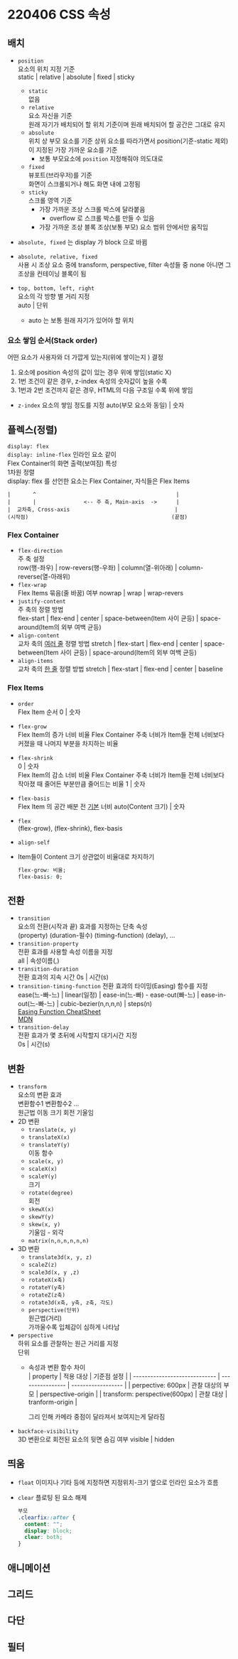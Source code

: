 # 220406 CSS 속성


## 배치
- `position`  
  요소의 위치 지정 기준  
  static | relative | absolute | fixed | sticky
  - `static`  
    없음
  - `relative`  
    요소 자신을 기준  
    원래 자기가 배치되어 할 위치 기준이며 원래 배치되어 할 공간은 그대로 유지
  - `absolute`  
    위치 상 부모 요소를 기준
    상위 요소를 따라가면서 position(기준-static 제외) 이 지정된 가장 가까운 요소를 기준  
    - 보통 부모요소에 `position` 지정해줘야 의도대로
  - `fixed`  
    뷰포트(브라우저)를 기준  
    화면이 스크롤되거나 해도 화면 내에 고정됨
  - `sticky`  
    스크롤 영역 기준
    - 가장 가까운 조상 스크롤 박스에 달라붙음
      - overflow 로 스크롤 박스를 만들 수 있음
    - 가장 가까운 조상 블록 조상(보통 부모) 요소 범위 안에서만 움직임
  
- `absolute, fixed` 는 display 가 block 으로 바뀜
- `absolute, relative, fixed`  
사용 시 조상 요소 중에 transform, perspective, filter 속성들 중 none 아니면 그 조상을 컨테이닝 블록이 됨

- `top, bottom, left, right`  
  요소의 각 방향 별 거리 지정  
  auto | 단위  
  - auto 는 보통 원래 자기가 있어야 할 위치  

### 요소 쌓임 순서(Stack order)
어떤 요소가 사용자와 더 가깝게 있는지(위에 쌓이는지 ) 결정
1. 요소에 position 속성의 값이 있는 경우 위에 쌓임(static X)
2. 1번 조건이 같은 경우, z-index 속성의 숫자값이 높을 수록
3. 1번과 2번 조건까지 같은 경우, HTML의 다음 구조일 수록 위에 쌓임

- `z-index` 
  요소의 쌓임 정도를 지정
  auto(부모 요소와 동일) | 숫자


## 플렉스(정렬)
`display: flex`  
`display: inline-flex`  인라인 요소 같이  
Flex Container의 화면 출력(보여짐) 특성  
1차원 정렬  
display: flex 를 선언한 요소는 Flex Container, 자식들은 Flex Items  

```
|       ^                                            |
|       |               <-- 주 축, Main-axis  ->      |
|  교차축, Cross-axis                                 |
(시작점)                                             (끝점)
```

### Flex Container
- `flex-direction`  
  주 축 설정  
  row(행-좌우) | row-revers(행-우좌) | column(열-위아래) | column-reverse(열-아래위)
- `flex-wrap`  
  Flex Items 묶음(줄 바꿈) 여부
  nowrap | wrap | wrap-revers
- `justify-content`  
  주 축의 정렬 방법  
  flex-start | flex-end | center | space-between(Item 사이 균등) | space-around(Item의 외부 여백 균등)
- `align-content`  
  교차 축의 <u>여러 줄</u> 정렬 방법
  stretch | flex-start | flex-end | center | space-between(Item 사이 균등) | space-around(Item의 외부 여백 균등)
- `align-items`  
  교차 축의 <u>한 줄</u> 정렬 방법
  stretch | flex-start | flex-end | center | baseline

### Flex Items
- `order`  
  Flex Item 순서
  0 | 숫자
- `flex-grow`  
  Flex Item의 증가 너비 비율
  Flex Container 주축 너비가 Item들 전체 너비보다 커졌을 때 나머지 부분을 차지하는 비율
- `flex-shrink`  
  0 | 숫자  
  Flex Item의 감소 너비 비율
  Flex Container 주축 너비가 Item들 전체 너비보다 작아졌 때 줄어든 부분만큼 줄어드는 비율
  1 | 숫자  
- `flex-basis`  
  Flex Item 의 공간 배분 전 <u>기본</u> 너비
  auto(Content 크기) | 숫자
- `flex`  
  (flex-grow), (flex-shrink), flex-basis
- `align-self`  

- Item들이 Content 크기 상관없이 비율대로 차지하기  
  ```css
  flex-grow: 비율;
  flex-basis: 0;
  ```

## 전환
- `transition`  
  요소의 전환(시작과 끝) 효과를 지정하는 단축 속성  
  (property) (duration-필수) (timing-function) (delay), ...
- `transition-property`  
  전환 효과를 사용할 속성 이름을 지정  
  all | 속성이름(,)
- `transition-duration`  
  전환 효과의 지속 시간
  0s | 시간(s)
- `transition-timing-function`
  전환 효과의 타이밍(Easing) 함수를 지정
  ease(느-빠-느) | linear(일정) | ease-in(느-빠) - ease-out(빠-느) | ease-in-out(느-빠-느) | cubic-bezier(n,n,n,n) | steps(n)  
  [Easing Function CheatSheet](https://easings.net/ko)  
  [MDN](https://developer.mozilla.org/en-US/docs/Web/CSS/easing-function)  
- `transition-delay`  
  전환 효과가 몇 초뒤에 시작할지 대기시간 지정  
  0s | 시간(s)

## 변환
- `transform`  
  요소의 변환 효과  
  변환함수1 변환함수2 ...  
  원근법 이동 크기 회전 기울임  
- 2D 변환
  - `translate(x, y)`  
  - `translateX(x)`  
  - `translateY(y)`  
    이동 함수
  - `scale(x, y)` 
  - `scaleX(x)`  
  - `scaleY(y)`  
    크기
  - `rotate(degree)`  
    회전
  - `skewX(x)`  
  - `skewY(y)`  
  - `skew(x, y)`  
    기울임 - 외각
  - `matrix(n,n,n,n,n,n)` 
- 3D 변환
  - `translate3d(x, y, z)`
  - `scaleZ(z)`
  - `scale3d(x, y ,z)`
  - `rotateX(x축)`
  - `rotateY(y축)`
  - `rotateZ(z축)`
  - `rotate3d(x축, y축, z축, 각도)`
  - `perspective(단위)`  
    원근법(거리)  
    가까울수록 입체감이 심하게 나타남 
- `perspective`  
  하위 요소를 관찰하는 원근 거리를 지정  
  단위  
  - 속성과 변환 함수 차이  
    | property                      | 적용 대상        | 기준점 설정        |
    | ----------------------------- | ---------------- | ------------------ |
    | perpective: 600px             | 관찰 대상의 부모 | perspective-origin |
    | transform: perspective(600px) | 관찰 대상        | tranform-origin    |  
    
    그리 인해 카메라 중점이 달라져서 보여지는게 달라짐
- `backface-visibility`  
  3D 변환으로 회전된 요소의 뒷면 숨김 여부
  visible | hidden


    
## 띄움
- `float`
  이미지나 기타 등에 지정하면 지정위치-크기 옆으로 인라인 요소가 흐름  
- `clear`
  플로팅 된 요소 해제

  ```css
  부모
  .clearfix::after {
    content: "";
    display: block;
    clear: both;
  }
  ```

## 애니메이션
## 그리드
## 다단
## 필터
